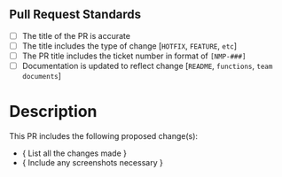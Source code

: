 ## Pull Request Standards

- [ ] The title of the PR is accurate
- [ ] The title includes the type of change [`HOTFIX`, `FEATURE`, `etc`]  
- [ ] The PR title includes the ticket number in format of `[NMP-###]`
- [ ] Documentation is updated to reflect change [`README`, `functions`, `team documents`]

# Description

This PR includes the following proposed change(s):

- { List all the changes made }
- { Include any screenshots necessary }
